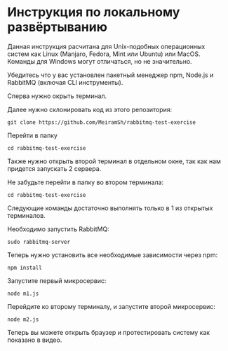 # Инструкция по локальному развёртыванию

Данная инструкция расчитана для Unix-подобных операционных систем как Linux (Manjaro, Fedora, Mint или Ubuntu) или MacOS. Команды для Windows могут отличаться, но не значительно.

Убедитесь что у вас установлен пакетный менеджер npm, Node.js и RabbitMQ (включая CLI инструменты).

Сперва нужно окрыть терминал.

Далее нужно склонировать код из этого репозитория:
```
git clone https://github.com/MeiramSh/rabbitmq-test-exercise
```

Перейти в папку
```
cd rabbitmq-test-exercise
```

Также нужно открыть второй терминал в отдельном окне, так как нам придется запускать 2 сервера.

Не забудьте перейти в папку во втором терминала:
```
cd rabbitmq-test-exercise
```

Следующие команды достаточно выполнять только в 1 из открытых терминалов.

Необходимо запустить RabbitMQ:
```
sudo rabbitmq-server
```

Теперь нужно установить все необходимые зависимости через npm:
```
npm install
```

Запустите первый микросервис:
```
node m1.js
```

Перейдите ко второму терминалу, и запустите второй микросервис:
```
node m2.js
```

Теперь вы можете открыть браузер и протестировать систему как показано в видео.
